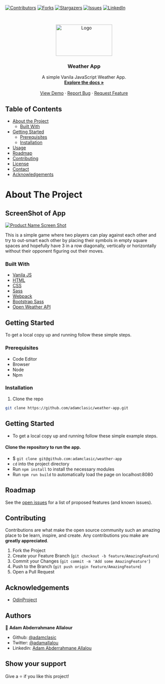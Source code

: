 [![Contributors][contributors-shield]][contributors-url]
[![Forks][forks-shield]][forks-url]
[![Stargazers][stars-shield]][stars-url]
[![Issues][issues-shield]][issues-url]
[![LinkedIn][linkedin-shield]][linkedin-url]



<!-- PROJECT LOGO -->
<br />
<p align="center">
  <a href="https://github.com/adamclasic/weather-app">
    <img src="src/images/clouds.gif" alt="Logo" width="180" height="100">
  </a>

  <h3 align="center">Weather App</h3>

  <p align="center">
    A simple Vanila JavaScript Weather App.
    <br />
    <a href="https://github.com/adamclasic/weather-app"><strong>Explore the docs »</strong></a>
    <br />
    <br />
    <a href="https://raw.githack.com/adamclasic/weather-app/feature/dist/index.html">View Demo</a>
    ·
    <a href="https://github.com/adamclasic/weather-app/issues">Report Bug</a>
    ·
    <a href="https://github.com/adamclasic/weather-app/issues">Request Feature</a>
  </p>
</p>



<!-- TABLE OF CONTENTS -->
## Table of Contents

* [About the Project](#about-the-project)
  * [Built With](#built-with)
* [Getting Started](#getting-started)
  * [Prerequisites](#prerequisites)
  * [Installation](#installation)
* [Usage](#usage)
* [Roadmap](#roadmap)
* [Contributing](#contributing)
* [License](#license)
* [Contact](#contact)
* [Acknowledgements](#acknowledgements)



<!-- ABOUT THE PROJECT -->
# About The Project

## ScreenShot of App
[![Product Name Screen Shot][product-screenshot]]()

This is a simple game where two players can play against each other and try to out-smart each other by placing their symbols in empty square spaces and hopefully have 3 in a row diagonally, vertically or horizontally without their opponent figuring out their moves. 

### Built With

* [Vanila JS](https://en.wikipedia.org/wiki/JavaScript)
* [HTML](https://en.wikipedia.org/wiki/HTML)
* [CSS](https://en.wikipedia.org/wiki/Cascading_Style_Sheets)
* [Sass](https://en.wikipedia.org/wiki/Sass_(stylesheet_language))
* [Webpack](https://en.wikipedia.org/wiki/Webpack)
* [Bootstrap Sass](https://en.wikipedia.org/wiki/Bootstrap)
* [Open Weather API](https://openweathermap.org/)



<!-- GETTING STARTED -->
## Getting Started

To get a local copy up and running follow these simple steps.

### Prerequisites
- Code Editor
- Browser
- Node
- Npm

### Installation
 
1. Clone the repo
```sh
git clone https://github.com/adamclasic/weather-app.git
```


<!-- USAGE EXAMPLES -->
<!-- ABOUT THE PROJECT -->
## Getting Started
- To get a local copy up and running follow these simple example steps.

#### Clone the repository to run the app.

- $ `git clone git@github.com:adamclasic/weather-app`
- `cd` into the project directory
- Run `npm install` to install the necessary modules
- Run `npm run build` to automatically load the page on localhost:8080


<!-- ROADMAP -->
## Roadmap

See the [open issues](https://github.com/adamclasic/weather-app/issues) for a list of proposed features (and known issues).



<!-- CONTRIBUTING -->
## Contributing

Contributions are what make the open source community such an amazing place to be learn, inspire, and create. Any contributions you make are **greatly appreciated**.

1. Fork the Project
2. Create your Feature Branch (`git checkout -b feature/AmazingFeature`)
3. Commit your Changes (`git commit -m 'Add some AmazingFeature'`)
4. Push to the Branch (`git push origin feature/AmazingFeature`)
5. Open a Pull Request


<!-- ACKNOWLEDGEMENTS -->
## Acknowledgements
* [OdinProject](https://www.theodinproject.com/)

<!-- LICENSE -->

<!-- CONTACT -->
## Authors

👤 **Adam Abderrahmane Allalour**

- Github: [@adamclasic](https://github.com/adamclasic)
- Twitter: [@adamallalou](https://twitter.com/adamallalou)
- Linkedin: [Adam Abderrahmane Allalou](https://linkedin.com/adam-allalou)

<!-- ACKNOWLEDGEMENTS -->
## Show your support

Give a ⭐️ if you like this project!




<!-- MARKDOWN LINKS & IMAGES -->
<!-- https://www.markdownguide.org/basic-syntax/#reference-style-links -->
[contributors-shield]: https://img.shields.io/github/contributors/adamclasic/weather-app.svg?style=flat-square
[contributors-url]: https://github.com/adamclasic/weather-app/graphs/contributors
[forks-shield]: https://img.shields.io/github/forks/adamclasic/weather-app.svg?style=flat-square
[forks-url]: https://github.com/adamclasic/weather-app/network/members
[stars-shield]: https://img.shields.io/github/stars/adamclasic/weather-app.svg?style=flat-square
[stars-url]: https://github.com/adamclasic/weather-app/stargazers
[issues-shield]: https://img.shields.io/github/issues/adamclasic/weather-app.svg?style=flat-square
[issues-url]: https://github.com/adamclasic/weather-app/issues
[linkedin-shield]: https://img.shields.io/badge/-LinkedIn-black.svg?style=flat-square&logo=linkedin&colorB=555
[linkedin-url]: https://linkedin.com/adam-allalou
[product-screenshot]: src/images/screenshot.png